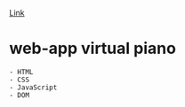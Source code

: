 [Link](https://antimage-stack.github.io/piano/)

# web-app virtual piano


    - HTML
    - CSS
    - JavaScript
    - DOM
